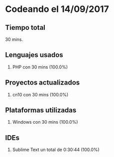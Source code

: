 # Codeando el 14/09/2017

## Tiempo total
30 mins.

## Lenguajes usados
1. PHP con 30 mins (100.0%)

## Proyectos actualizados
1. cn10 con 30 mins (100.0%)

## Plataformas utilizadas
1. Windows con 30 mins (100.0%)

## IDEs
1. Sublime Text un total de 0:30:44 (100.0%)
